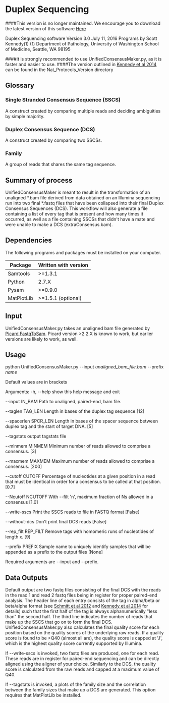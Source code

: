 Duplex Sequencing
=================

####This version is no longer maintained. We encourage you to download the latest version of this software [Here](https://github.com/KennedyLabUW/Duplex-Seq-Pipeline)

Duplex Sequencing software
Version 3.0
July 11, 2016
Programs by Scott Kennedy(1)
(1) Department of Pathology, University of Washington School of Medicine, Seattle, WA 98195  

####It is strongly recommended to use UnifiedConsensusMaker.py, as it is faster and easier to use.
####The version outlined in [Kennedy et al 2014](http://www.ncbi.nlm.nih.gov/pubmed/25299156) can be found in the Nat_Protocols_Version directory

## Glossary

### Single Stranded Consensus Sequence (SSCS)

A construct created by comparing multiple reads and deciding ambiguities by
simple majority.

### Duplex Consensus Sequence (DCS)

A construct created by comparing two SSCSs.

### Family

A group of reads that shares the same tag sequence.

## Summary of process

UnifiedConsensusMaker is meant to result in the transformation of
an unaligned *.bam file derived from data obtained on an
Illumina sequencing run into two final *.fastq files that have been
collapsed into their final Duplex Consensus Sequences (DCS).
This workflow will also generate a file containing a list of every tag 
that is present and how many times it occurred, as well as a file 
containing SSCSs that didn't have a mate and
were unable to make a DCS (extraConsensus.bam).

## Dependencies

The following programs and packages must be installed on your computer.

Package       | Written with version
------------- | --------------------
Samtools      | >=1.3.1
Python        | 2.7.X
Pysam         | >=0.9.0
MatPlotLib    | >=1.5.1 (optional)

## Input
UnifiedConsensusMaker.py takes an unaligned bam file generated by [Picard
FastqToSam](https://broadinstitute.github.io/picard/command-line-overview.html). Picard version >2.2.X is known to work, but earlier versions 
are likely to work, as well.

## Usage

python UnifiedConsensusMaker.py --input <i>unaligned_bam_file.bam</i> --prefix <i>name</i>

Default values are in brackets

Arguments:
  -h, --help            show this help message and exit
  
  --input IN_BAM        Path to unaligned, paired-end, bam file.
  
  --taglen TAG_LEN      Length in bases of the duplex tag sequence.[12]
  
  --spacerlen SPCR_LEN  Length in bases of the spacer sequence between duplex
                        tag and the start of target DNA. [5]
                        
  --tagstats            output tagstats file
  
  --minmem MINMEM       Minimum number of reads allowed to comprise a
                        consensus. [3]
                        
  --maxmem MAXMEM       Maximum number of reads allowed to comprise a
                        consensus. [200]
                        
  --cutoff CUTOFF       Percentage of nucleotides at a given position in 
                        a read that must be identical in order for a 
                        consensus to be called at that position. [0.7]
                        
  --Ncutoff NCUTOFF     With --filt 'n', maximum fraction of Ns allowed 
                        in a consensus [1.0]
                        
  --write-sscs          Print the SSCS reads to file in FASTQ format
                        [False]
                        
  --without-dcs         Don't print final DCS reads [False]
  
  --rep_filt REP_FILT   Remove tags with homomeric runs of nucleotides of
                        length x. [9]
                        
  --prefix PREFIX       Sample name to uniquely identify samples that 
                        will be appended as a prefix to the output files [None]

Required arguments are --input and --prefix.

## Data Outputs

Default output are two fastq files consisting of the final DCS
with the reads in the read 1 and read 2 fastq files being in register for proper
paired-end analysis. The header line of each entry consists of the tag in alpha/beta
or beta/alpha format (see [Schmitt et al 2012](http://www.ncbi.nlm.nih.gov/pubmed/22853953) and [Kennedy et al 2014](http://www.ncbi.nlm.nih.gov/pubmed/25299156) for details) 
such that the first half of the tag is always alphanumerically "less than" the
second half. The third line indicates the number of reads that make up the SSCS that
go on to form the final DCS. UnifiedConsensusMaker.py also calculates the final 
quality score for each position based on the quality scores of the underlying raw
reads. If a quality score is found to be >Q40 (almost all are), the quality score
is capped at 'J', which is the highest quality score currently supported by Illumina.

If --write-sscs is invoked, two fastq files are produced, one for each read. 
These reads are in register for paired-end sequencing and can be directly aligned 
using the aligner of your choice. Similarly to the DCS, the quality score is
calculated from the raw reads and capped at a maximum value of Q40.

If --tagstats is invoked, a plots of the family size and the correlation between
the family sizes that make up a DCS are generated.  This option requires that 
MatPlotLib be installed.

